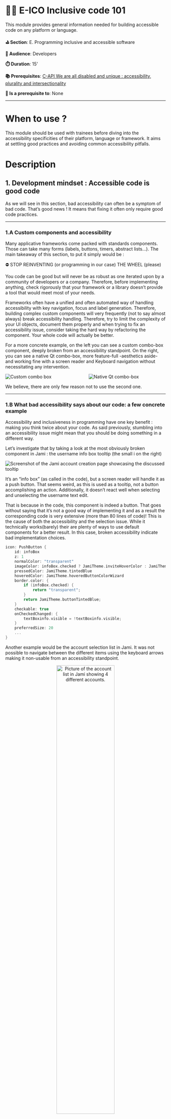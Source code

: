 # 👩‍💻 E-ICO Inclusive code 101

>
This module provides general information needed for building accessible code on any platform or language.

**⛳️ Section**: E. Programming inclusive and accessible software

**👥 Audience**: Developers

**⏱️ ️Duration**: 15'

**📚 Prerequisites**: [C-API We are all disabled and unique : accessibility, plurality and intersectionality](C-API.md)

**📖 Is a prerequisite to**: None

---

# When to use ?

This module should be used with trainees before diving into the accessibility specificities of their platform, language or framework. It aims at settling good practices and avoiding common accessibility pitfalls.

# Description

## 1. Development mindset : Accessible code is good code

As we will see in this section, bad accessibility can often be a symptom of bad code. That’s good news ! It means that fixing it often only require good code practices.

---

### 1.A Custom components and accessibility

Many applicative frameworks come packed with standards components. Those can take many forms (labels, buttons, timers, abstract lists…). The main takeaway of this section, to put it simply would be :

>
⛔ STOP REINVENTING (or programming in our case) THE WHEEL (please)

>

You code can be good but will never be as robust as one iterated upon by a community of developers or a company. Therefore, before implementing anything, check rigorously that your framework or a library doesn’t provide a tool that would meet most of your needs.

Frameworks often have a unified and often automated way of handling accessibility with key navigation, focus and label generation. Therefore, building complex custom components will very frequently (not to say almost always) break accessibility handling. Therefore, try to limit the complexity of your UI objects, document them properly and when trying to fix an accessibility issue, consider taking the hard way by refactoring the component. Your whole code will actually be better.

For a more concrete example, on the left you can see a custom combo-box component, deeply broken from an accessibility standpoint. On the right, you can see a native Qt combo-box, more feature-full -aesthetics aside- and working fine with a screen reader and Keyboard navigation without necessitating any intervention.

<div style="display: flex; justify-content: space-between;">
    <div style="flex: 1; margin-right: 10px;">
        <img src="../ressources/E-ProgrammingInclusiveAndAccessibleSoftware/jamiComboBox.png" alt="Custom combo box">
    </div>
    <div style="flex: 1; margin-left: 10px;">
        <img src="../ressources/E-ProgrammingInclusiveAndAccessibleSoftware/QtComboBox.png" alt="Native Qt combo-box">
    </div>
</div>

We believe, there are only few reason not to use the second one.

---

### 1.B What bad accessibility says about our code: a few concrete example

Accessibility and inclusiveness in programming have one key benefit : making you think twice about your code. As said previously, stumbling into an accessibility issue might mean that you should be doing something in a different way.



Let’s investigate that by taking a look at the most obviously broken component in Jami : the username info box tooltip (the small i on the right)

![Screenshot of the Jami account creation page showcasing the discussed tooltip](ressources/E-ProgrammingInclusiveAndAccessibleSoftware/JamiToolTip.png)

It’s an “info box” (as called in the code), but a screen reader will handle it as a push button. That seems weird, as this is used as a tooltip, not a button accomplishing an action. Additionally, it doesn’t react well when selecting and unselecting the username text edit.

That is because in the code, this component is indeed a button. That goes without saying that it’s not a good way of implementing it and as a result the corresponding code is very extensive (more than 80 lines of code)! This is the cause of both the accessibility and the selection issue. While it technically works(barely) their are plenty of ways to use default components for a better result. In this case, broken accessibility indicate bad implementation choices.

```cpp
icon: PushButton {
    id: infoBox
    z: 1
    normalColor: "transparent"
    imageColor: infoBox.checked ? JamiTheme.inviteHoverColor : JamiTheme.buttonTintedBlue                        source: JamiResources.i_informations_black_24dp_svg
    pressedColor: JamiTheme.tintedBlue
    hoveredColor: JamiTheme.hoveredButtonColorWizard
    border.color: {
        if (infoBox.checked) {
            return "transparent";
        }
        return JamiTheme.buttonTintedBlue;
    }
    checkable: true
    onCheckedChanged: {
        textBoxinfo.visible = !textBoxinfo.visible;
    }
    preferredSize: 20
    ...
}
```

Another example would be the account selection list in Jami. It was not possible to navigate between the different items using the keyboard arrows making it non-usable from an accessibility standpoint.

<p align="center">
    <img src="../ressources/E-ProgrammingInclusiveAndAccessibleSoftware/JamiAccoutnList.png" alt="Picture of the account list in Jami showing 4 different accounts." width="60%">
</p>

That’s an unexpected behavior as the best ListView Qt component (which our custom component is based on) support this behavior. A quick inspection of the code revealed those lines :

```cpp
Keys.onUpPressed: verticalScrollBar.decrease()
Keys.onDownPressed: verticalScrollBar.increase()
```

By reimplementing a scroll feature and binding it to the arrows key, we effectively broke the base behavior of the component. Here, broken accessibility showcase flawed design as the expected behavior of the component hasn’t been thought all the way through.

In this case, the fix was rather simple, use the base component rather the custom one.

### 1.C Focus and explicit key navigation, choose the right tool at the right time (desktop)

In order to implement alternative navigation in your app (keyboard, voice over, talkback, vocal command, etc), on desktop, they are two main way of doing it : focus and explicit key navigation. By default, your framework will try to predict the order in which you would want to move between objects by making all focusable elements accessible through alternative navigation. This will work mostly well on basic components.

It happens very often that this flow of navigation breaks for numerous reasons, a pop-up could have appeared, new UI elements might be visible or maybe the elements are complex (sub-tabs in settings for example)

As stated previously, all interactive components must be accessible :

If one is simply not reachable, your first strategy should be to try and make it focusable so that your framework can automatically incorporate it in its navigation.

Often, that might not be enough. The element could be reachable but not in any practical way. For example in a chat view, keyboard navigation could automatically send you to the first message loaded, forcing the user to pass through the whole conversation before accessing the message bar.

In those situations, you could want to use explicit keyboard navigation, to force a component to send you to another component that you has chosen. This is the most flexible but more time expensive approach. An example in pseudo code would be :

```cpp
KeyNavigation.tab: isTheExtendedViewLoaded() ? settingsButton : moreInfosButton
KeyNavigation.backtab: newAccountButton
KeyNavigation.up: isTheExtendedViewLoaded() ? fromBackupButton : alreadyHaveAccountButton
KeyNavigation.down: KeyNavigation.tab
```

---

## 2. Development pipeline

### 2.1 Accessibility workflows

Accessibility is a complex topic that can be hard to incorporate into routine development, especially with varying team composition and scale. Accessibility testing as done in more traditional industries would be difficult be set up. Therefore, we need to adapt existing accessibility guidelines to our workflow.

The most useful tip regarding this topic that we found in the [Agile Accessibility Handbook](https://accessibility.deque.com/agile-accessibility-handbook) would be the concept of accessibility coach. Each development team, should have someone especially knowledgeable and with a consequent empathy regarding accessibility. These coach will not be the one doing the core accessibility work and doesn’t need to be working full time on accessibility. They will rather **be the ones to monitor with other employees the progress of the current accessibility roadmap**. They are the one responsible to make sure that accessibility is a constant though at every step of development.

The coach of different teams can meet regularly to coordinate and update the accessibility roadmap of the application. They also can organize monthly meetings with the all of their teams to report on the improvements, blockers and perspectives. The main goal is to normalize accessibility and inclusiveness as routine parts of development.

We highly recommend creating a template of issues for accessibility and encouraging users and developers to fill them when encountering an issue. This would make it easier for developers to pic up an accessibility issue in the backlog and fix it.

If you want to learn further on this topic, the [Agile Accessibility Handbook](https://accessibility.deque.com/agile-accessibility-handbook) mentioned previously is a very solid starting point.

### 2.2 What can be automated?

What can be automated is a tricky question. As we stated previously, inclusiveness is a process and the need for an intersectional perspective make it impossible to think ahead every need that diverse user with complex background and set of ability might have.

**Therefore, no amount of checklists and tests in CI can replace feedback and testing from diverse user groups.**

That said, a few things can be set to try and automatically detect as much issue as possible. If your app is a web-view, this will be very easy and convenient. You can go to the [E-ETD Accessible technologies Desktop](E-ATD.md) module for more information.

If you app is native, you can set-up your CI to detect missing accessibility labels on focusable elements and setup a test that navigate through all od the elements of a view using the keyboard, checking that none of them wasn’t reached.

You can also use a template of a checklist containing the main elements to be sounded and share it with your team. We provide you, our own accessibility checklist template. Feel free to iterate upon it and to propose your enhancements in this repository.

![Diagram showing an "A very basic accessibility checklist not to break anything when committing. This diagram is available in text format further down this page."](ressources/E-ProgrammingInclusiveAndAccessibleSoftware/InclusivenessChecklist.png)

**The diagram in text format:**

Did you change/create a UI component ?

- If no: skip to the question about data manipulation

Can you access it in a practical way with your keyboard or VoiceOver/TalkBack alone ?

- If no: Fix it ! All elements should be accessible without a mouse. Most users would expect the navigation to take place using TAB and BACKTAB.Arrows are also useful inside of lists. A top bar would typically be accessible with ALT. Shortcuts can make this navigation smoother

Are all information and labels properly transcribed using a screen reader ?

- If no: Fix it ! You can test this using your system screen reader on the settings or NVDA on Windows. You can then navigate through the app and hear if the labels are relevant. All information like the state of a component or wether it's selected must be transcribed. Expect to provide in your code:
    - A name for the element
    - A description of it's effect
    - it's role (for example static text or button)

Does it work with different text scaling ?

- If no: Fix it! Most operating systems have text scaling options.  Some apps have their own too. Check if your UI isn't cropped by changing the size of the font. Try it for smaller and for bigger text.

Did you affect another component ?

- If yes: repeat the previous questions for the other component

Is the data manipulated in your code easily accessible from UI components ?

- If no: Make functions in  your API that allow  UI components to access relevant information. For example, the time of a message is often in a separated component from the message itself but the accessibility label of this message could need access to the date where it was sent.

Does it work well for all languages ? (including non UTF8 and RTL ones )?

- If no: Fix it! Some languages like Greek are often not encoded in UTF8. Be sure to account for them. Also check that RTL (right to left) languages like Arabic displays correctly. To test this, you can use parts of local newspapers as placeholders !

Does it has elements showing cultural significance ?

- If no: You are good to go!
- If yes: Does it enable people from various cultural background to feel represented?

    - If you for no: Fix it! For example, a picture of a cheeseburger or a pizza as an illustration for food will only enable a certain demographic of users to feel represented. Having separate field for first and last name will not allow users from certain cultures to use the app properly. The only way to try and make our application more inclusive is to show it to people from varied background ans ask them about their needs to use it properly.

    - If you hope yes: You are good to go!

### 2.3 Accessible API’s & back-end

On the back-end too, accessible code is good code. A well-designed architecture or API will be more understandable for everyone to understand and iterate on, particularly for open source software.

Here are some key elements to making your API accessible:

- When choosing a name for some object, make sure to apply those principles:
    - Avoid abbreviations, which can be either difficult to understand to some people due to language, screen reader use, or cognitive disabilities.
    - Make sure the name is as clear and complete as possible.
- Regarding documentation and code commenting, remember to:
    - Write clear sentences with simple language that will enable everyone to understand the purpose of your code.
    - If your documentation is built to HTML, check with [the WAVE tool](https://wave.webaim.org/) that it is WCAG-compliant.

## 3. Conclusion

Accessible programming can be overwhelming, mostly due to the lack of resources for native apps, but with the right tools it’s absolutely bearable. Remember that accessibility issues in your code often hide underlying issues and to set up proper workflows and tests.

From here, you might want to take a look at some of our modules about inclusive programming for different platforms, ecosystems and frameworks.

# Resources

[QuickInclusivenessCheck.excalidraw](ressources/E-ProgrammingInclusiveAndAccessibleSoftware/QuickInclusivenessCheck.excalidraw)

[WAVE Accessibility tool](https://wave.webaim.org/)

# Sources

[Agile Accessibility Handbook](https://accessibility.deque.com/agile-accessibility-handbook)